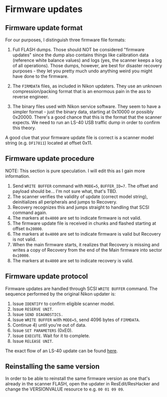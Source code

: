 # Firmware updates

## Firmware update format

For our purposes, I distinguish three firmware file formats:

1. Full FLASH dumps. Those should NOT be considered "firmware updates"
   since the dump also contains things like calibration data (reference
   white balance values) and logs (yes, the scanner keeps a log of all
   operations). Those dumps, however, are best for disaster recovery
   purposes - they let you pretty much undo anything weird you might have
   done to the firmware.

2. The `FIRMDATA` files, as included in Nikon updaters. They use an unknown
   compression/packing format that is an enormous pain in the ass to reverse
   engineer.

3. The binary files used with Nikon service software. They seem to have
   a simpler format - just the binary data, starting at 0x10000 or possibly
   0x20000. There's a good chance that this is the format that the scanner
   expects. We need to run an LS-40 USB traffic dump in order to confirm
   this theory.

A good clue that your firmware update file is correct is a scanner model
string (e.g. `DF17811`) located at offset 0x11.

## Firmware update procedure

NOTE: This section is pure speculation. I will edit this as I gain more
information.

1. Send `WRITE BUFFER` command with `MODE=5`, `BUFFER_ID=7`.
   The offset and payload should be... I'm not sure what, that's TBD.
2. The scanner verifies the validity of update (correct model string),
   deinitializes all peripherals and jumps to Recovery.
3. Recovery recognizes this and jumps straight to handling that SCSI
   command again.
4. The markers at `0x4000` are set to indicate firmware is not valid.
5. The firmware update file is received in chunks and flashed starting
   at offset `0x20000`.
6. The markers at `0x4000` are set to indicate firmware is valid
   but Recovery is not valid.
7. When the main firmware starts, it realizes that Recovery is missing
   and writes a copy of Recovery from the end of the Main firmware into
   sector `0x10000`.
8. The markers at `0x4000` are set to indicate recovery is valid.

## Firmware update protocol

Firmware updates are handled through SCSI `WRITE BUFFER` command. The sequence
performed by the original Nikon updater is:

1. Issue `IDENTIFY` to confirm eligible scanner model.
2. Issue `RESERVE UNIT`.
3. Issue `SEND DIAGNOSTICS.`
4. Issue `WRITE BUFFER` with `MODE=5`, send 4096 bytes of `FIRMDATA`.
5. Continue 4) until you're out of data.
6. Issue `SET PARAMETERS` (0xE0).
7. Issue `EXECUTE`. Wait for it to complete.
8. Issue `RELEASE UNIT`.

The exact flow of an LS-40 update can be found [here](update_ls_40.md).

## Reinstalling the same version

In order to be able to reinstall the same firmware version as one that's
already in the scanner FLASH, open the updater in ResEdit/ResHacker and
change the VERSIONVALUE resource to e.g. `00 01 09 09`.

